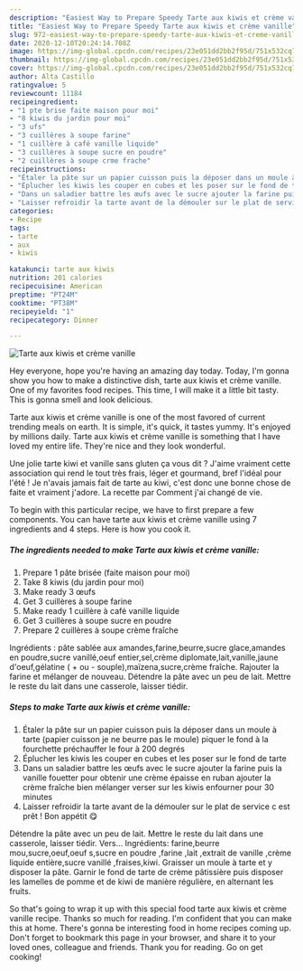 ```yaml
---
description: "Easiest Way to Prepare Speedy Tarte aux kiwis et crème vanille"
title: "Easiest Way to Prepare Speedy Tarte aux kiwis et crème vanille"
slug: 972-easiest-way-to-prepare-speedy-tarte-aux-kiwis-et-creme-vanille
date: 2020-12-10T20:24:14.708Z
image: https://img-global.cpcdn.com/recipes/23e051dd2bb2f95d/751x532cq70/tarte-aux-kiwis-et-creme-vanille-photo-principale-de-la-recette.jpg
thumbnail: https://img-global.cpcdn.com/recipes/23e051dd2bb2f95d/751x532cq70/tarte-aux-kiwis-et-creme-vanille-photo-principale-de-la-recette.jpg
cover: https://img-global.cpcdn.com/recipes/23e051dd2bb2f95d/751x532cq70/tarte-aux-kiwis-et-creme-vanille-photo-principale-de-la-recette.jpg
author: Alta Castillo
ratingvalue: 5
reviewcount: 11184
recipeingredient:
- "1 pte brise faite maison pour moi"
- "8 kiwis du jardin pour moi"
- "3 ufs"
- "3 cuillères à soupe farine"
- "1 cuillère à café vanille liquide"
- "3 cuillères à soupe sucre en poudre"
- "2 cuillères à soupe crme frache"
recipeinstructions:
- "Étaler la pâte sur un papier cuisson puis la déposer dans un moule à tarte (papier cuisson je ne beurre pas le moule) piquer le fond à la fourchette préchauffer le four à 200 degrés"
- "Éplucher les kiwis les couper en cubes et les poser sur le fond de tarte"
- "Dans un saladier battre les œufs avec le sucre ajouter la farine puis la vanille fouetter pour obtenir une crème épaisse en ruban ajouter la crème fraîche bien mélanger verser sur les kiwis enfourner pour 30 minutes"
- "Laisser refroidir la tarte avant de la démouler sur le plat de service c est prêt ! Bon appétit 😋"
categories:
- Recipe
tags:
- tarte
- aux
- kiwis

katakunci: tarte aux kiwis 
nutrition: 201 calories
recipecuisine: American
preptime: "PT24M"
cooktime: "PT38M"
recipeyield: "1"
recipecategory: Dinner

---
```



![Tarte aux kiwis et crème vanille](https://img-global.cpcdn.com/recipes/23e051dd2bb2f95d/751x532cq70/tarte-aux-kiwis-et-creme-vanille-photo-principale-de-la-recette.jpg)

Hey everyone, hope you're having an amazing day today. Today, I'm gonna show you how to make a distinctive dish, tarte aux kiwis et crème vanille. One of my favorites food recipes. This time, I will make it a little bit tasty. This is gonna smell and look delicious.

Tarte aux kiwis et crème vanille is one of the most favored of current trending meals on earth. It is simple, it's quick, it tastes yummy. It's enjoyed by millions daily. Tarte aux kiwis et crème vanille is something that I have loved my entire life. They're nice and they look wonderful.

Une jolie tarte kiwi et vanille sans gluten ça vous dit ? J&#39;aime vraiment cette association qui rend le tout très frais, léger et gourmand, bref l&#39;idéal pour l&#39;été ! Je n&#39;avais jamais fait de tarte au kiwi, c&#39;est donc une bonne chose de faite et vraiment j&#39;adore. La recette par Comment j&#39;ai changé de vie.


To begin with this particular recipe, we have to first prepare a few components. You can have tarte aux kiwis et crème vanille using 7 ingredients and 4 steps. Here is how you cook it.

<!--inarticleads1-->

##### The ingredients needed to make Tarte aux kiwis et crème vanille:

1. Prepare 1 pâte brisée (faite maison pour moi)
1. Take 8 kiwis (du jardin pour moi)
1. Make ready 3 œufs
1. Get 3 cuillères à soupe farine
1. Make ready 1 cuillère à café vanille liquide
1. Get 3 cuillères à soupe sucre en poudre
1. Prepare 2 cuillères à soupe crème fraîche


Ingrédients : pâte sablée aux amandes,farine,beurre,sucre glace,amandes en poudre,sucre vanillé,oeuf entier,sel,crème diplomate,lait,vanille,jaune d&#39;oeuf,gélatine ( + ou - souple),maïzena,sucre,crème fraîche. Rajouter la farine et mélanger de nouveau. Détendre la pâte avec un peu de lait. Mettre le reste du lait dans une casserole, laisser tiédir. 

<!--inarticleads2-->

##### Steps to make Tarte aux kiwis et crème vanille:

1. Étaler la pâte sur un papier cuisson puis la déposer dans un moule à tarte (papier cuisson je ne beurre pas le moule) piquer le fond à la fourchette préchauffer le four à 200 degrés
1. Éplucher les kiwis les couper en cubes et les poser sur le fond de tarte
1. Dans un saladier battre les œufs avec le sucre ajouter la farine puis la vanille fouetter pour obtenir une crème épaisse en ruban ajouter la crème fraîche bien mélanger verser sur les kiwis enfourner pour 30 minutes
1. Laisser refroidir la tarte avant de la démouler sur le plat de service c est prêt ! Bon appétit 😋


Détendre la pâte avec un peu de lait. Mettre le reste du lait dans une casserole, laisser tiédir. Vers… Ingrédients: farine,beurre mou,sucre,oeuf,oeuf s,sucre en poudre ,farine ,lait ,extrait de vanille ,crème liquide entière,sucre vanillé ,fraises,kiwi. Graisser un moule à tarte et y disposer la pâte. Garnir le fond de tarte de crème pâtissière puis disposer les lamelles de pomme et de kiwi de manière régulière, en alternant les fruits. 

So that's going to wrap it up with this special food tarte aux kiwis et crème vanille recipe. Thanks so much for reading. I'm confident that you can make this at home. There's gonna be interesting food in home recipes coming up. Don't forget to bookmark this page in your browser, and share it to your loved ones, colleague and friends. Thank you for reading. Go on get cooking!
